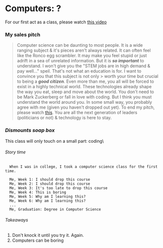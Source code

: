 # Computers: ?
For our first act as a class, please watch [this video](https://youtu.be/GdonmCgg3lE)

### My sales pitch
> Computer science can be daunting to most people. It is a wide ranging subject & it's pieces aren't always related. It can often feel like the Ronco egg scrambler.
> It may make you feel stupid or just adrift in a sea of unrelated information.
> But it is ***so important*** to understand.
> I won't give you the "STEM jobs are in high demand & pay well..." speil. That's not what an education is for. I want to convince you that this subject is not only > worth your time but crucial to being a ***good citizen***. Even more than me, you all will be forced to exist in a highly technical world. These technologies
> already shape the way you eat, sleep and move about the world. You don't need to be Mark Zuckerberg or fall in love with coding. But I think you must understand 
> the world around you.  In some small way, you probably agree with me (given you haven't dropped out yet). To end my pitch, please watch [this](https://www.youtube.com/watch?v=ncbb5B85sd0). You are all the next generation of leaders (politicians or not) & technology is here to stay.

### *Dismounts soap box*

This class will only touch on a small part: coding\

###### Story time 
```
  When I was in college, I took a computer science class for the first time.
  
  Me, Week 1: I should drop this course
  Me, Week 2: I should drop this course
  Me, Week 3: It's too late to drop this course
  Me, Week 4: This is boring
  Me, Week 5: Why am I learning this?
  Me, Week 6: Why am I learning this?
  ...
  Me, Graduation: Degree in Computer Science

```
###### Takeaways
  1. Don't knock it until you try it. Again. 
  2. Computers can be boring
